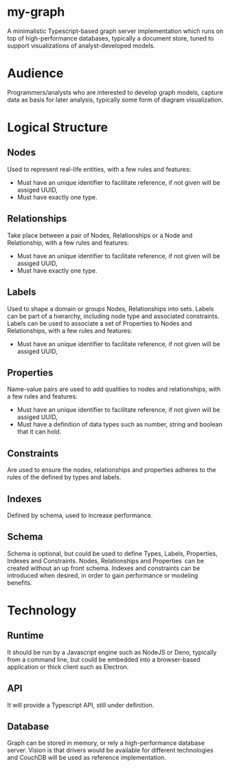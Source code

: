 # my-graph
A minimalistic Typescript-based graph server implementation which runs on top of high-performance databases, typically a document store, tuned to support visualizations of analyst-developed models.

# Audience
Programmers/analysts who are interested to develop graph models, capture data as basis for later analysis, typically some form of diagram visualization.

# Logical Structure
## Nodes
Used to represent real-life entities, with a few rules and features:
* Must have an unique identifier to facilitate reference, if not given will be assiged UUID,
* Must have exactly one type.
## Relationships
Take place between a pair of Nodes, Relationships or a Node and Relationship, with a few rules and features:
* Must have an unique identifier to facilitate reference, if not given will be assiged UUID,
* Must have exactly one type.
## Labels
Used to shape a domain or groups Nodes, Relationships into sets. Labels can be part of a hierarchy, including node type and associated constraints. Labels can be used to associate a set of Properties to Nodes and Relationships, with a few rules and features:
* Must have an unique identifier to facilitate reference, if not given will be assiged UUID,
## Properties
Name-value pairs are used to add qualities to nodes and relationships, with a few rules and features:
* Must have an unique identifier to facilitate reference, if not given will be assiged UUID,
* Must have a definition of data types such as number, string and boolean that it can hold.
## Constraints
Are used to ensure the nodes, relationships and properties adheres to the rules of the defined by types and labels.
## Indexes
Defined by schema, used to increase performance.
## Schema
Schema is optional, but could be used to define Types, Labels, Properties, Indexes and Constraints. Nodes, Relationships and Properties  can be created without an up front schema. Indexes and constraints can be introduced when desired, in order to gain performance or modeling benefits.
# Technology
## Runtime
It should be run by a Javascript engine such as NodeJS or Deno, typically from a command line, but could be embedded into a browser-based application or thick client such as Electron.
## API
It will provide a Typescript API, still under definition.
## Database
Graph can be stored in memory, or rely a high-performance database server. Vision is that drivers would be available for different technologies and CouchDB will be used as reference implementation.
